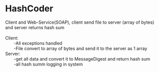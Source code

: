 # HashCoder
Client and Web-Service(SOAP), client send file to server (array of bytes) and server returns hash sum <br/><br/>
  Client:<br/>&nbsp;&nbsp;&nbsp;&nbsp;&nbsp;&nbsp;
    -All exceptions handled<br/>&nbsp;&nbsp;&nbsp;&nbsp;&nbsp;&nbsp;
    -File convert to array of bytes and send it to the server as 1 array<br/>
  Server:<br/>&nbsp;&nbsp;&nbsp;&nbsp;&nbsp;&nbsp;
    -get all data and convert it to MessageDigest and return hash sum<br/>&nbsp;&nbsp;&nbsp;&nbsp;&nbsp;&nbsp;
    -all hash summ logging in system<br/>
